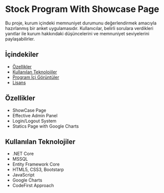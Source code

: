 # Stock Program With Showcase Page

Bu proje, kurum içindeki memnuniyet durumunu değerlendirmek amacıyla hazırlanmış bir anket uygulamasıdır. Kullanıcılar, belirli sorulara verdikleri yanıtlar ile kurum hakkındaki düşüncelerini ve memnuniyet seviyelerini paylaşabilirler.

## İçindekiler

- [Özellikler](#özellikler)
- [Kullanılan Teknolojiler](#kullanılan-teknolojiler)
- [Program İçi Görüntüler](#Program-İçi-Görüntüler)
- [Lisans](#lisans)

## Özellikler

- ShowCase Page
- Effective Admin Panel
- Login/Logout System
- Statics Page with Google Charts

## Kullanılan Teknolojiler

- .NET Core
- MSSQL
- Entity Framework Core
- HTML5, CSS3, Bootstarp
- JavaScript
- Google Charts
- CodeFirst Approach


